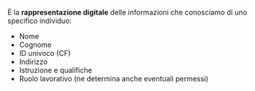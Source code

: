 È la **rappresentazione digitale** delle informazioni che conosciamo di uno specifico individuo:
- Nome
- Cognome
- ID univoco (CF)
- Indirizzo
- Istruzione e qualifiche
- Ruolo lavorativo (ne determina anche eventuali permessi)